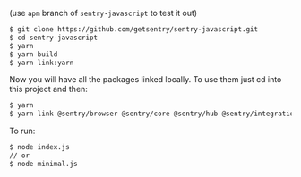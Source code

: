 (use `apm` branch of `sentry-javascript` to test it out)


```sh
$ git clone https://github.com/getsentry/sentry-javascript.git
$ cd sentry-javascript
$ yarn
$ yarn build
$ yarn link:yarn
```

Now you will have all the packages linked locally. To use them just cd into this project and then:

```sh
$ yarn
$ yarn link @sentry/browser @sentry/core @sentry/hub @sentry/integrations @sentry/minimal @sentry/node @sentry/types @sentry/typescript @sentry/utils @sentry/apm
```

To run:

```sh
$ node index.js
// or
$ node minimal.js
```

